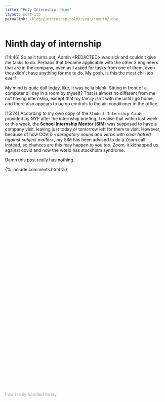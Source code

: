 ```yaml
---
title: "Poly Internship: Nine"
layout: post-itp
permalink: /blogs/internship-poly/:year/:month/:day
---
```

# Ninth day of internship

<span class="timestamp">[14:46]</span> So as it turns out, Admin &lt;REDACTED&gt; was sick and couldn't give me tasks to do. Perhaps that became applicable with the other 2 engineers that are in the company, even as I asked for tasks from one of them, even they didn't have anything for me to do. My gosh, is this the most chill job ever? 

My mind is quite dull today, like, it was hella blank. Sitting in front of a computer all day in a room by myself? That is almost no different from me not having internship, except that my family isn't with me until I go home, and there also appears to be no controls to the air-conditioner in the office.

<span class="timestamp">[15:24]</span> According to my own copy of the `Student Internship Guide` provided by NYP after the internship briefing, I realise that within last week or this week, the **School Internship Mentor** (**SIM**) was supposed to have a company visit, leaving just today or tomorrow left for them to visit. However, because of how COVID _&lt;derogatory nouns and verbs with clear hatred against subject matter&gt;_, my SIM has been advised to do a Zoom call instead, so chances are this may happen to you too. Zoom, it kidnapped us against covid and now the world has stockholm syndrome. 

Damn this post really has nothing. 

{% include comments.html %}

<br>
<br>
<br>
<br>
<br>
<br>
<br>
<br>
<br>
<br>
<br>
<br>
<br>
<br>
<br>
<br>
<br>
<br>
<br>
<br>
<br>
<br>
<br>
<br>
<br>
<br>
<br>
<br>
<br>
<br>
<br>
<br>
<br>
<br>
<br>
<br>
<br>
<br>
<br>
<br>

<span class="disable-selection" onclick="loadText()" style="color:#0005;">how i truly handled today</span>
<span class="disable-selection" id="load-text" style="display:none;">Well, I still got something to say in this post actually, as I decided to not dilly-dally and listen to what my harvest group leader said: start on FYP (or study up). Even though I would have 3 months of dedicated time to do FYP after this 3 months of internship, I can ask friends who are undergoing the FYP-first flip-flop. You, intern, can do the same under whatever time-span you will have.<br><br><i>Making the best use of the time, because the days are evil. Therefore do not be foolish, but understand what the will of the Lord is.</i> <br><br>Ephesians 5: 16-17<br><br>I cannot really conclude this week yet, as there is still a day tomorrow, but so far I can already tell this week is significantly different compared to last week. In any case, hope keeps on going.</span>